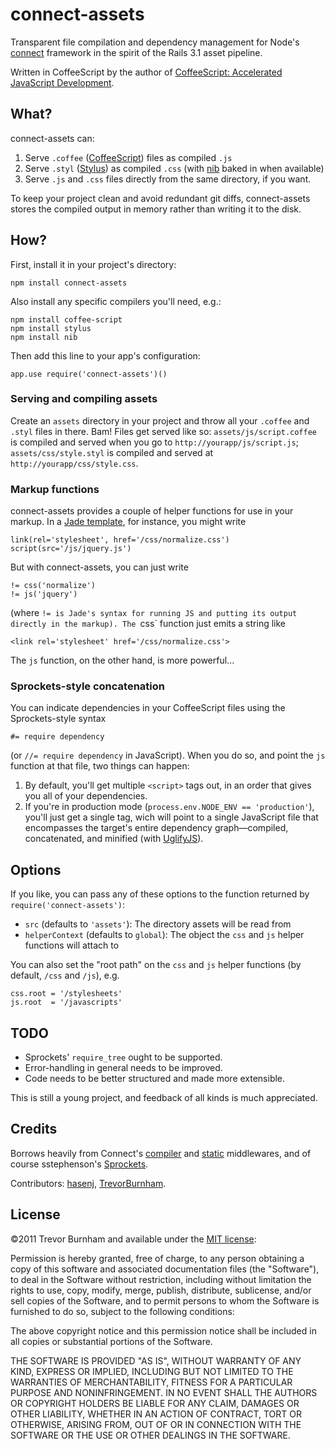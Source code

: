 # connect-assets

Transparent file compilation and dependency management for Node's [connect](https://github.com/senchalabs/connect) framework in the spirit of the Rails 3.1 asset pipeline.

Written in CoffeeScript by the author of [CoffeeScript: Accelerated JavaScript Development](http://pragprog.com/book/tbcoffee/coffeescript).

## What?

connect-assets can:

1. Serve `.coffee` ([CoffeeScript](http://coffeescript.org)) files as compiled `.js`
1. Serve `.styl` ([Stylus](http://learnboost.github.com/stylus/)) as compiled `.css` (with [nib](https://github.com/visionmedia/nib) baked in when available)
1. Serve `.js` and `.css` files directly from the same directory, if you want.

To keep your project clean and avoid redundant git diffs, connect-assets stores the compiled output in memory rather than writing it to the disk.

## How?

First, install it in your project's directory:

    npm install connect-assets

Also install any specific compilers you'll need, e.g.:

    npm install coffee-script
    npm install stylus
    npm install nib

Then add this line to your app's configuration:

    app.use require('connect-assets')()

### Serving and compiling assets

Create an `assets` directory in your project and throw all your `.coffee` and `.styl` files in there. Bam! Files get served like so: `assets/js/script.coffee` is compiled and served when you go to `http://yourapp/js/script.js`; `assets/css/style.styl` is compiled and served at `http://yourapp/css/style.css`.

### Markup functions

connect-assets provides a couple of helper functions for use in your markup. In a [Jade template](http://jade-lang.com/), for instance, you might write

    link(rel='stylesheet', href='/css/normalize.css')
    script(src='/js/jquery.js')

But with connect-assets, you can just write

    != css('normalize')
    != js('jquery')

(where `!= is Jade's syntax for running JS and putting its output directly in the markup). The `css` function just emits a string like

    <link rel='stylesheet' href='/css/normalize.css'>

The `js` function, on the other hand, is more powerful...

### Sprockets-style concatenation

You can indicate dependencies in your CoffeeScript files using the Sprockets-style syntax

    #= require dependency

(or `//= require dependency` in JavaScript). When you do so, and point the `js` function at that file, two things can happen:

1. By default, you'll get multiple `<script>` tags out, in an order that gives you all of your dependencies.
2. If you're in production mode (`process.env.NODE_ENV == 'production'`), you'll just get a single tag, wich will point to a single JavaScript file that encompasses the target's entire dependency graph—compiled, concatenated, and minified (with [UglifyJS](https://github.com/mishoo/UglifyJS)).

## Options

If you like, you can pass any of these options to the function returned by `require('connect-assets')`:

* `src` (defaults to `'assets'`): The directory assets will be read from
* `helperContext` (defaults to `global`): The object the `css` and `js` helper functions will attach to

You can also set the "root path" on the `css` and `js` helper functions (by default, `/css` and `/js`), e.g.

    css.root = '/stylesheets'
    js.root  = '/javascripts'

## TODO

* Sprockets' `require_tree` ought to be supported.
* Error-handling in general needs to be improved.
* Code needs to be better structured and made more extensible.

This is still a young project, and feedback of all kinds is much appreciated.

## Credits

Borrows heavily from Connect's [compiler](https://github.com/senchalabs/connect/blob/1.6.4/lib/middleware/compiler.js) and [static](https://github.com/senchalabs/connect/blob/1.6.4/lib/middleware/static.js) middlewares, and of course sstephenson's [Sprockets](https://github.com/sstephenson/sprockets).

Contributors: [hasenj](https://github.com/hasenj), [TrevorBurnham](https://github.com/TrevorBurnham/).

## License

©2011 Trevor Burnham and available under the [MIT license](http://www.opensource.org/licenses/mit-license.php):

Permission is hereby granted, free of charge, to any person obtaining a copy of this software and associated documentation files (the "Software"), to deal in the Software without restriction, including without limitation the rights to use, copy, modify, merge, publish, distribute, sublicense, and/or sell copies of the Software, and to permit persons to whom the Software is furnished to do so, subject to the following conditions:

The above copyright notice and this permission notice shall be included in all copies or substantial portions of the Software.

THE SOFTWARE IS PROVIDED "AS IS", WITHOUT WARRANTY OF ANY KIND, EXPRESS OR IMPLIED, INCLUDING BUT NOT LIMITED TO THE WARRANTIES OF MERCHANTABILITY, FITNESS FOR A PARTICULAR PURPOSE AND NONINFRINGEMENT. IN NO EVENT SHALL THE AUTHORS OR COPYRIGHT HOLDERS BE LIABLE FOR ANY CLAIM, DAMAGES OR OTHER LIABILITY, WHETHER IN AN ACTION OF CONTRACT, TORT OR OTHERWISE, ARISING FROM, OUT OF OR IN CONNECTION WITH THE SOFTWARE OR THE USE OR OTHER DEALINGS IN THE SOFTWARE.